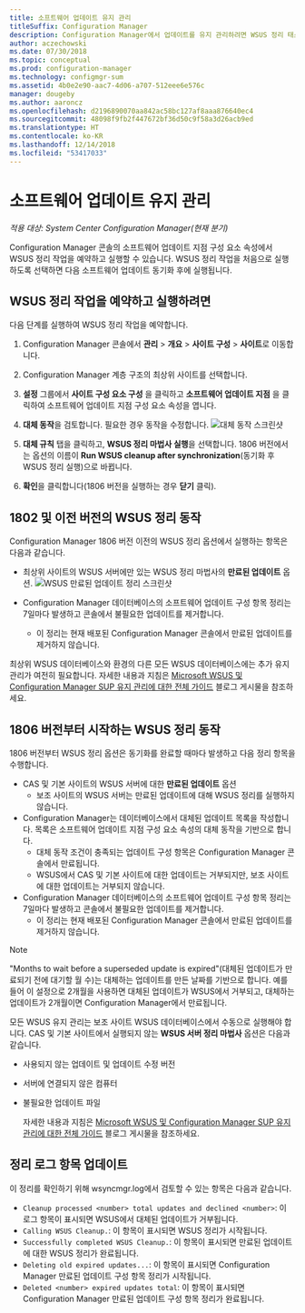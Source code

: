 ```yaml
---
title: 소프트웨어 업데이트 유지 관리
titleSuffix: Configuration Manager
description: Configuration Manager에서 업데이트를 유지 관리하려면 WSUS 정리 태스크를 예약하거나 수동으로 실행할 수 있습니다.
author: aczechowski
ms.date: 07/30/2018
ms.topic: conceptual
ms.prod: configuration-manager
ms.technology: configmgr-sum
ms.assetid: 4b0e2e90-aac7-4d06-a707-512eee6e576c
manager: dougeby
ms.author: aaroncz
ms.openlocfilehash: d2196890070aa842ac58bc127af8aaa876640ec4
ms.sourcegitcommit: 48098f9fb2f447672bf36d50c9f58a3d26acb9ed
ms.translationtype: HT
ms.contentlocale: ko-KR
ms.lasthandoff: 12/14/2018
ms.locfileid: "53417033"
---
```

# <a name="software-updates-maintenance"></a>소프트웨어 업데이트 유지 관리

*적용 대상: System Center Configuration Manager(현재 분기)*

Configuration Manager 콘솔의 소프트웨어 업데이트 지점 구성 요소 속성에서 WSUS 정리 작업을 예약하고 실행할 수 있습니다. WSUS 정리 작업을 처음으로 실행하도록 선택하면 다음 소프트웨어 업데이트 동기화 후에 실행됩니다.  

## <a name="to-schedule-and-run-the-wsus-cleanup-job"></a>WSUS 정리 작업을 예약하고 실행하려면 
다음 단계를 실행하여 WSUS 정리 작업을 예약합니다.   

1.  Configuration Manager 콘솔에서 **관리** > **개요** > **사이트 구성** > **사이트**로 이동합니다. 
2. Configuration Manager 계층 구조의 최상위 사이트를 선택합니다. 

3.  **설정** 그룹에서 **사이트 구성 요소 구성** 을 클릭하고 **소프트웨어 업데이트 지점** 을 클릭하여 소프트웨어 업데이트 지점 구성 요소 속성을 엽니다.  

4. **대체 동작**을 검토합니다. 필요한 경우 동작을 수정합니다. 
![대체 동작 스크린샷](media/sccm-supersedence-behavior.PNG)

5.  **대체 규칙** 탭을 클릭하고, **WSUS 정리 마법사 실행**을 선택합니다. 1806 버전에서는 옵션의 이름이 **Run WSUS cleanup after synchronization**(동기화 후 WSUS 정리 실행)으로 바뀝니다. 
 
6. **확인**을 클릭합니다(1806 버전을 실행하는 경우 **닫기** 클릭).

## <a name="wsus-cleanup-behavior-in-version-1802-and-earlier"></a>1802 및 이전 버전의 WSUS 정리 동작
Configuration Manager 1806 버전 이전의 WSUS 정리 옵션에서 실행하는 항목은 다음과 같습니다. 
- 최상위 사이트의 WSUS 서버에만 있는 WSUS 정리 마법사의 **만료된 업데이트** 옵션. 
![WSUS 만료된 업데이트 정리 스크린샷](media/wsus-cleanup-expired.PNG)

-  Configuration Manager 데이터베이스의 소프트웨어 업데이트 구성 항목 정리는 7일마다 발생하고 콘솔에서 불필요한 업데이트를 제거합니다. 
   - 이 정리는 현재 배포된 Configuration Manager 콘솔에서 만료된 업데이트를 제거하지 않습니다. 

최상위 WSUS 데이터베이스와 환경의 다른 모든 WSUS 데이터베이스에는 추가 유지 관리가 여전히 필요합니다. 자세한 내용과 지침은 [Microsoft WSUS 및 Configuration Manager SUP 유지 관리에 대한 전체 가이드](https://blogs.technet.microsoft.com/configurationmgr/2016/01/26/the-complete-guide-to-microsoft-wsus-and-configuration-manager-sup-maintenance/) 블로그 게시물을 참조하세요. 


## <a name="wsus-cleanup-behavior-starting-in-version-1806"></a>1806 버전부터 시작하는 WSUS 정리 동작
1806 버전부터 WSUS 정리 옵션은 동기화를 완료할 때마다 발생하고 다음 정리 항목을 수행합니다. <!--1357898 -->
- CAS 및 기본 사이트의 WSUS 서버에 대한 **만료된 업데이트** 옵션
    - 보조 사이트의 WSUS 서버는 만료된 업데이트에 대해 WSUS 정리를 실행하지 않습니다. 
- Configuration Manager는 데이터베이스에서 대체된 업데이트 목록을 작성합니다. 목록은 소프트웨어 업데이트 지점 구성 요소 속성의 대체 동작을 기반으로 합니다. 
    - 대체 동작 조건이 충족되는 업데이트 구성 항목은 Configuration Manager 콘솔에서 만료됩니다.
    - WSUS에서 CAS 및 기본 사이트에 대한 업데이트는 거부되지만, 보조 사이트에 대한 업데이트는 거부되지 않습니다.
- Configuration Manager 데이터베이스의 소프트웨어 업데이트 구성 항목 정리는 7일마다 발생하고 콘솔에서 불필요한 업데이트를 제거합니다. 
    - 이 정리는 현재 배포된 Configuration Manager 콘솔에서 만료된 업데이트를 제거하지 않습니다. 

> [!NOTE]
> "Months to wait before a superseded update is expired"(대체된 업데이트가 만료되기 전에 대기할 월 수)는 대체하는 업데이트를 만든 날짜를 기반으로 합니다. 예를 들어 이 설정으로 2개월을 사용하면 대체된 업데이트가 WSUS에서 거부되고, 대체하는 업데이트가 2개월이면 Configuration Manager에서 만료됩니다. 

모든 WSUS 유지 관리는 보조 사이트 WSUS 데이터베이스에서 수동으로 실행해야 합니다. CAS 및 기본 사이트에서 실행되지 않는 **WSUS 서버 정리 마법사** 옵션은 다음과 같습니다.

- 사용되지 않는 업데이트 및 업데이트 수정 버전
- 서버에 연결되지 않은 컴퓨터
- 불필요한 업데이트 파일

  자세한 내용과 지침은 [Microsoft WSUS 및 Configuration Manager SUP 유지 관리에 대한 전체 가이드](https://blogs.technet.microsoft.com/configurationmgr/2016/01/26/the-complete-guide-to-microsoft-wsus-and-configuration-manager-sup-maintenance/) 블로그 게시물을 참조하세요. 

## <a name="updates-cleanup-log-entries"></a>정리 로그 항목 업데이트
 
이 정리를 확인하기 위해 wsyncmgr.log에서 검토할 수 있는 항목은 다음과 같습니다. 
  - `Cleanup processed <number> total updates and declined <number>`: 이 로그 항목이 표시되면 WSUS에서 대체된 업데이트가 거부됩니다.
  - `Calling WSUS Cleanup.`: 이 항목이 표시되면 WSUS 정리가 시작됩니다.
  - `Successfully completed WSUS Cleanup.`: 이 항목이 표시되면 만료된 업데이트에 대한 WSUS 정리가 완료됩니다.
  - `Deleting old expired updates...`: 이 항목이 표시되면 Configuration Manager 만료된 업데이트 구성 항목 정리가 시작됩니다.
  - `Deleted <number> expired updates total`: 이 항목이 표시되면 Configuration Manager 만료된 업데이트 구성 항목 정리가 완료됩니다.
